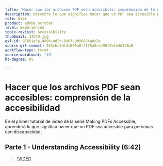 ```yaml
---
title: 'Hacer que los archivos PDF sean accesibles: comprensión de la accesibilidad'
description: Descubra lo que significa hacer que un PDF sea accesible para personas con discapacidad
role: User
product: adobe acrobat
level: Experienced
topic-revisit: Accessibility
thumbnail: 34540.jpg
exl-id: 97661a3a-4d9b-4d2c-886f-0b96934a8c5a
source-git-commit: 018cbcfd1d1605a8ff175a0cda98f0bfb4d528a8
workflow-type: tm+mt
source-wordcount: '49'
ht-degree: 0%

---
```


# Hacer que los archivos PDF sean accesibles: comprensión de la accesibilidad

En el primer tutorial de vídeo de la serie Making PDFs Accessible, aprenderá lo que significa hacer que un PDF sea accesible para personas con discapacidad.

## Parte 1 - Understanding Accessibility (6:42)

>[!VIDEO](https://video.tv.adobe.com/v/34540)
